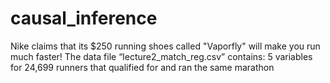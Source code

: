 # causal_inference
Nike claims that its $250 running shoes called "Vaporfly" will make you run much faster!
The data file “lecture2_match_reg.csv” contains:
5 variables for 24,699 runners that qualified for and ran the same marathon
